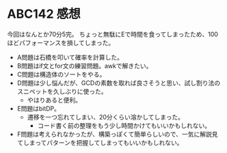 # ABC142 感想

今回はなんとか70分5完。
ちょっと無駄にEで時間を食ってしまったため、100ほどパフォーマンスを損してしまった。

- A問題は石橋を叩いて確率を計算した。
- B問題はif文とfor文の練習問題。awkで解きたい。
- C問題は構造体のソートをやる。
- D問題は少し悩んだが、GCDの素数を取れば良さそうと思い、試し割り法のスニペットを久しぶりに使った。
  - やはりあると便利。
- E問題はbitDP。
  - 遷移を一つ忘れてしまい、20分くらい溶かしてしまった。
    - コード書く前の整理をもう少し時間かけてもいいかもしれない。
- F問題は考えられなかったが、構築っぽくて簡単らしいので、一気に解説見てしまってパターンを把握してしまってもいいかもしれない。


